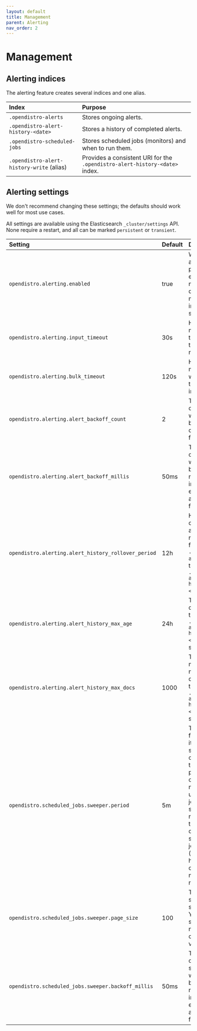 ```yaml
---
layout: default
title: Management
parent: Alerting
nav_order: 2
---
```


# Management

## Alerting indices

The alerting feature creates several indices and one alias.

Index | Purpose
:--- | :---
`.opendistro-alerts` | Stores ongoing alerts.
`.opendistro-alert-history-<date>` | Stores a history of completed alerts.
`.opendistro-scheduled-jobs` | Stores scheduled jobs (monitors) and when to run them.
`.opendistro-alert-history-write` (alias) | Provides a consistent URI for the `.opendistro-alert-history-<date>` index.


## Alerting settings

We don't recommend changing these settings; the defaults should work well for most use cases.

All settings are available using the Elasticsearch `_cluster/settings` API. None require a restart, and all can be marked `persistent` or `transient`.

Setting | Default | Description
:--- | :--- | :---
`opendistro.alerting.enabled` | true | Whether the alerting plugin is enabled or not. If disabled, all monitors immediately stop running.
`opendistro.alerting.input_timeout` | 30s | How long the monitor can take to issue the search request.
`opendistro.alerting.bulk_timeout` | 120s | How long the monitor can write alerts to the alert index.
`opendistro.alerting.alert_backoff_count` | 2 | The number of retries for writing alerts before the operation fails.
`opendistro.alerting.alert_backoff_millis` | 50ms | The amount of time to wait between retries---increases exponentially after each failed retry.
`opendistro.alerting.alert_history_rollover_period` | 12h | How often completed alerts are rolled over from the `.opendistro-alerts` index to `.opendistro-alert-history-<date>`.
`opendistro.alerting.alert_history_max_age` | 24h | The oldest document the `.opendistro-alert-history-<date>` index should keep.
`opendistro.alerting.alert_history_max_docs` | 1000 | The maximum number of documents the `.opendistro-alert-history-<date>` index should keep.
`opendistro.scheduled_jobs.sweeper.period` | 5m | The alerting feature uses its "job sweeper" component to periodically check for new or updated jobs. This setting is the rate at which the sweeper checks to see if any jobs (monitors) have changed and need to be rescheduled.
`opendistro.scheduled_jobs.sweeper.page_size` | 100 | The page size for the sweeper. You shouldn't need to change this value.
`opendistro.scheduled_jobs.sweeper.backoff_millis` | 50ms | The amount of time the sweeper waits between retries---increases exponentially after each failed retry.
